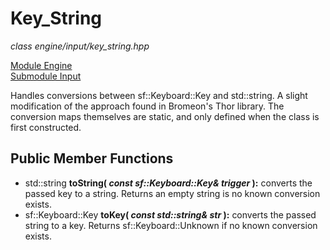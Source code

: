 # Key_String
*class*
*engine/input/key_string.hpp*

[Module Engine](../engine.md)  
[Submodule Input](input.md)

Handles conversions between sf::Keyboard::Key and std::string. A slight modification of the approach found in Bromeon's Thor library. The conversion maps themselves are static, and only defined when the class is first constructed.

## Public Member Functions
- std::string **toString( *const sf::Keyboard::Key& trigger* ):** converts the passed key to a string. Returns an empty string is no known conversion exists.
- sf::Keyboard::Key **toKey( *const std::string& str* ):** converts the passed string to a key. Returns sf::Keyboard::Unknown if no known conversion exists.